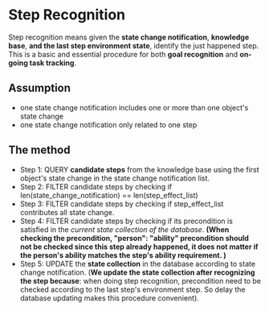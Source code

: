 Step Recognition
================
Step recognition means given the **state change notification**, **knowledge base**, **and the last step environment state**,  identify the just happened step. This is a basic and essential procedure for both **goal recognition** and **on-going task tracking**. 

Assumption
----------

 - one state change notification includes one or more than one object's state change
 - one state change notification only related to one step


The method
----------

 - Step 1: QUERY **candidate steps** from the knowledge base using the first object's state change in the state change notification list.
 - Step 2: FILTER candidate steps by checking if len(state_change_notification) == len(step_effect_list)
 - Step 3: FILTER candidate steps by checking if step_effect_list contributes all state change. 
 - Step 4: FILTER candidate steps by checking if its precondition is satisfied in the *current state collection of the database*. **(When checking the precondition, "person": "ability" precondition should not be checked since this step already happened, it does not matter if the person's ability matches the step's ability requirement. )**
 - Step 5: UPDATE the **state collection** in the database according to state change notification. (**We update the state collection after recognizing the step because**: when doing step recognition, precondition need to be checked according to the last step's environment step. So delay the database updating makes this procedure convenient). 

